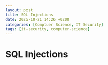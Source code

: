 ```yaml
---
layout: post
title: SQL Injections
date: 2025-10-21 14:26 +0200
categories: [Comptuer Science, IT Security]
tags: [it-security, computer-science]
---
```


# SQL Injections